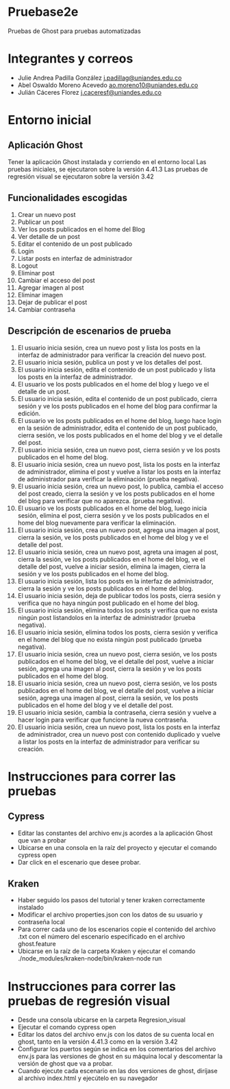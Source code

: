 # Pruebase2e
Pruebas de Ghost para pruebas automatizadas

# Integrantes y correos
- Julie Andrea Padilla González j.padillag@uniandes.edu.co
- Abel Oswaldo Moreno Acevedo ao.moreno10@uniandes.edu.co
- Julián Cáceres Florez j.caceresf@uniandes.edu.co

# Entorno inicial

## Aplicación Ghost
Tener la aplicación Ghost instalada y corriendo en el entorno local
Las pruebas iniciales, se ejecutaron sobre la versión 4.41.3
Las pruebas de regresión visual se ejecutaron sobre la versión 3.42

## Funcionalidades escogidas
1. Crear un nuevo post
2. Publicar un post
3. Ver los posts publicados en el home del Blog
4. Ver detalle de un post
5. Editar el contenido de un post publicado
6. Login
7. Listar posts en interfaz de administrador
8. Logout
9. Eliminar post
10. Cambiar el acceso del post
11. Agregar imagen al post
12. Eliminar imagen
13. Dejar de publicar el post
14. Cambiar contraseña

## Descripción de escenarios de prueba
1. El usuario inicia sesión, crea un nuevo post y lista los posts en la interfaz de administrador para verificar la creación del nuevo post.
2. El usuario inicia sesión, publica un post y ve los detalles del post.
3. El usuario inicia sesión, edita el contenido de un post publicado y lista los posts en la interfaz de administrador.
4. El usuario ve los posts publicados en el home del blog y luego ve el detalle de un post.
5. El usuario inicia sesión, edita el contenido de un post publicado, cierra sesión y ve los posts publicados en el home del blog para confirmar la edición.	
6. El usuario ve los posts publicados en el home del blog, luego hace login en la sesión de administrador, edita el contenido de un post publicado, cierra sesión, ve los posts publicados en el home del blog y ve el detalle del post.
7. El usuario inicia sesión, crea un nuevo post, cierra sesión y ve los posts publicados en el home del blog.
8. El usuario inicia sesión, crea un nuevo post, lista los posts en la interfaz de administrador, elimina el post y vuelve a listar los posts en la interfaz de administrador para verificar la eliminación (prueba negativa).
9. El usuario inicia sesión, crea un nuevo post, lo publica, cambia el acceso del post creado, cierra la sesión y ve los posts publicados en el home del blog para verificar que no aparezca. (prueba negativa).
10. El usuario ve los posts publicados en el home del blog, luego inicia sesión, elimina el post, cierra sesión y ve los posts publicados en el home del blog nuevamente para verificar la eliminación. 
11. El usuario inicia sesión, crea un nuevo post, agrega una imagen al post, cierra la sesión, ve los posts publicados en el home del blog y ve el detalle del post. 
12. El usuario inicia sesión, crea un nuevo post, agreta una imagen al post, cierra la sesión, ve los posts publicados en el home del blog, ve el detalle del post, vuelve a iniciar sesión, elimina la imagen, cierra la sesión y ve los posts publicados en el home del blog.
13. El usuario inicia sesión, lista los posts en la interfaz de administrador, cierra la sesión y ve los posts publicados en el home del blog. 
14. El usuario inicia sesión,  deja de publicar todos los posts, cierra sesión y verifica que no haya ningún post publicado en el home del blog.
15. El usuario inicia sesión, elimina todos los posts y verifica que no exista ningún post listandolos en la interfaz de administrador (prueba negativa).
16. El usuario inicia sesión, elimina todos los posts, cierra sesión y verifica en el home del blog que no exista ningún post publicado (prueba negativa).
17. El usuario inicia sesión, crea un nuevo post, cierra sesión, ve los posts publicados en el home del blog, ve el detalle del post, vuelve a iniciar sesión, agrega una imagen al post,  cierra la sesión y ve los posts publicados en el home del blog. 
18. El usuario inicia sesión, crea un nuevo post, cierra sesión, ve los posts publicados en el home del blog, ve el detalle del post, vuelve a iniciar sesión, agrega una imagen al post,  cierra la sesión, ve los posts publicados en el home del blog y ve el detalle del post.
19. El usuario inicia sesión, cambia la contraseña, cierra sesión y vuelve a hacer login para verificar que funcione la nueva contraseña.
20. El usuario inicia sesión, crea un nuevo post,  lista los posts en la interfaz de administrador, crea un nuevo post con contenido duplicado y vuelve a listar los posts en la interfaz de administrador para verificar su creación.

# Instrucciones para correr las pruebas 
## Cypress
- Editar las constantes del archivo env.js acordes a la aplicación Ghost que van a probar
- Ubicarse en una consola en la raíz del proyecto y ejecutar el comando cypress open
- Dar click en el escenario que desee probar.

## Kraken
- Haber seguido los pasos del tutorial y tener kraken correctamente instalado
- Modificar el archivo properties.json con los datos de su usuario y contraseña local
- Para correr cada uno de los escenarios copie el contenido del archivo .txt con el número del escenario especificado en el archivo ghost.feature
- Ubicarse en la raíz de la carpeta Kraken y ejecutar el comando ./node_modules/kraken-node/bin/kraken-node run

# Instrucciones para correr las pruebas de regresión visual
- Desde una consola ubicarse en la carpeta Regresion_visual
- Ejecutar el comando cypress open
- Editar los datos del archivo env.js con los datos de su cuenta local en ghost, tanto en la versión 4.41.3 como en la versión 3.42
- Configurar los puertos según se indica en los comentarios del archivo env.js para las versiones de ghost en su máquina local y descomentar la versión de ghost que va a probar.
- Cuando ejecute cada escenario en las dos versiones de ghost, diríjase al archivo index.html y ejecútelo en su navegador

